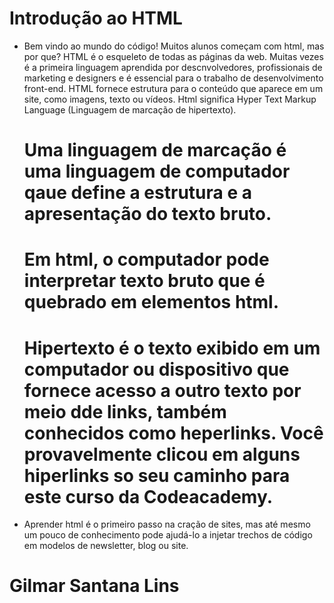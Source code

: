 # Introdução ao HTML

-   Bem vindo ao mundo do código! Muitos alunos começam com html, mas por que? HTML é o esqueleto de todas as páginas da web. Muitas vezes é a primeira linguagem aprendida por descnvolvedores, profissionais de marketing e designers e é essencial para o trabalho de desenvolvimento front-end. HTML fornece estrutura para o conteúdo que aparece em um site, como imagens, texto ou vídeos. Html significa Hyper Text Markup Language (Linguagem de marcação de hipertexto).

    # Uma linguagem de marcação é uma linguagem de computador qaue define a estrutura e a apresentação do texto bruto.

    # Em html, o computador pode interpretar texto bruto que é quebrado em elementos html.

    # Hipertexto é o texto exibido em um computador ou dispositivo que fornece acesso a outro texto por meio dde links, também conhecidos como heperlinks. Você provavelmente clicou em alguns hiperlinks so seu caminho para este curso da Codeacademy.

-   Aprender html é o primeiro passo na cração de sites, mas até mesmo um pouco de conhecimento pode ajudá-lo a injetar trechos de código em modelos de newsletter, blog ou site.

<h1>Gilmar Santana Lins</h1>
